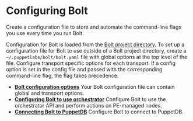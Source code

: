 # Configuring Bolt

Create a configuration file to store and automate the command-line flags you use every time you run Bolt.

Configuration for Bolt is loaded from the [Bolt project
directory](./bolt_project_directory.md). To set up a
configuration file for Bolt to use outside of a Bolt project directory, create a `~/.puppetlabs/bolt/bolt.yaml`
file with global options at the top level of the file. Configure transport
specific options for each transport. If a config option is set in the config
file and passed with the corresponding command-line flag, the flag takes
precedence.

-   **[Bolt configuration options](bolt_configuration_options.md)**
Your Bolt configuration file can contain global and transport options.
-   **[Configuring Bolt to use orchestrator](bolt_configure_orchestrator.md)**
Configure Bolt to use the orchestrator API and perform actions on PE-managed nodes.
-   **[Connecting Bolt to PuppetDB](bolt_connect_puppetdb.md)**
Configure Bolt to connect to PuppetDB.

